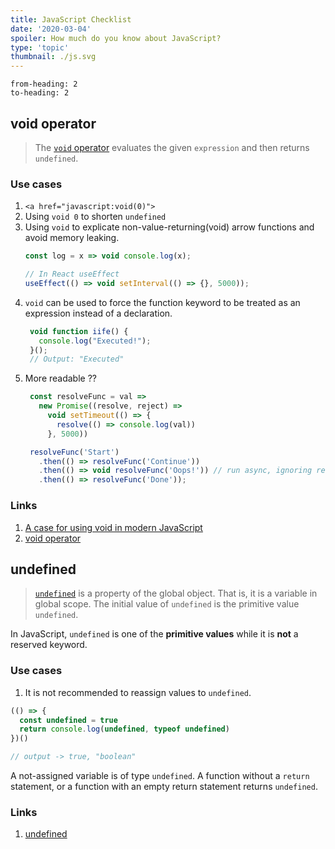 ```yaml
---
title: JavaScript Checklist
date: '2020-03-04'
spoiler: How much do you know about JavaScript?
type: 'topic'
thumbnail: ./js.svg
---
```

```toc
from-heading: 2
to-heading: 2
```

## void operator

> The [`void` operator](https://developer.mozilla.org/en-US/docs/Web/JavaScript/Reference/Operators/void) evaluates the given `expression` and then returns `undefined`.

### Use cases

1. `<a href="javascript:void(0)">`
2. Using `void 0` to shorten `undefined`
3. Using `void` to explicate non-value-returning(void) arrow functions and avoid memory leaking.
   ```js
   const log = x => void console.log(x);

   // In React useEffect
   useEffect(() => void setInterval(() => {}, 5000));
   ```
4. `void` can be used to force the function keyword to be treated as an expression instead of a declaration.
   ```js
    void function iife() {
      console.log("Executed!");
    }();
    // Output: "Executed"
   ```
5. More readable ??
   ```js
    const resolveFunc = val =>
      new Promise((resolve, reject) =>
        void setTimeout(() => {
          resolve(() => console.log(val))
        }, 5000))

    resolveFunc('Start')
      .then(() => resolveFunc('Continue'))
      .then(() => void resolveFunc('Oops!')) // run async, ignoring result
      .then(() => resolveFunc('Done'));
   ```
   
### Links

1. [A case for using void in modern JavaScript](https://gist.github.com/slikts/dee3702357765dda3d484d8888d3029e)
2. [void operator](https://developer.mozilla.org/en-US/docs/Web/JavaScript/Reference/Operators/void)

## undefined

> [`undefined`](https://developer.mozilla.org/en-US/docs/Web/JavaScript/Reference/Global_Objects/undefined) is a property of the global object. That is, it is a variable in global scope. The initial value of `undefined` is the primitive value `undefined`.

In JavaScript, `undefined` is one of the **primitive values** while it is **not** a reserved keyword. 

### Use cases

1. It is not recommended to reassign values to `undefined`. 

```js
(() => {
  const undefined = true
  return console.log(undefined, typeof undefined)
})()

// output -> true, "boolean"
```

A not-assigned variable is of type `undefined`. A function without a `return` statement, or a function with an empty return statement returns `undefined`.

### Links

1. [undefined](https://developer.mozilla.org/en-US/docs/Web/JavaScript/Reference/Global_Objects/undefined)
